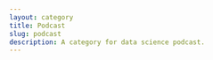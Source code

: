 ```yaml
---
layout: category
title: Podcast
slug: podcast
description: A category for data science podcast.
---
```


